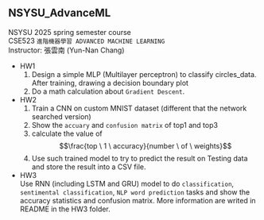 ## NSYSU_AdvanceML
NSYSU 2025 spring semester course  
CSE523 `進階機器學習 ADVANCED MACHINE LEARNING`  
Instructor: 張雲南 (Yun-Nan Chang)

* HW1  
  1. Design a simple MLP (Multilayer perceptron) to classify circles_data.
     After training, drawing a decision boundary plot
  2. Do a math calculation about `Gradient Descent`.
* HW2
  1. Train a CNN on custom MNIST dataset (different that the network searched version)
  2. Show the `accuary` and `confusion matrix` of top1 and top3
  3. calculate the value of $$\frac{top \ 1 \ accuracy}{number \ of \ weights}$$
  4. Use such trained model to try to predict the result on Testing data and store the result into a CSV file.
* HW3  
    Use RNN (including LSTM and GRU) model to do `classification`, `sentimental classification`, `NLP word prediction` tasks and show the accuracy statistics and confusion matrix.
    More information are writed in README in the HW3 folder.
 
